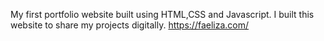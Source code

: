 My first portfolio website built using HTML,CSS and Javascript. I built this website to share my projects digitally. 
https://faeliza.com/
